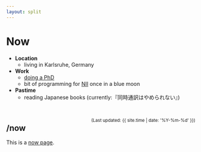 ```yaml
---
layout: split
---
```


# Now

* **Location**
    * living in Karlsruhe, Germany
* **Work**
    * [doing a PhD](https://sirtetris.github.io)
    * bit of programming for [NII](https://www.nii.ac.jp) once in a blue moon
* **Pastime**
    * reading Japanese books (currently:『同時通訳はやめられない』)

‌

<span style="float: right"><small>(Last updated: {{ site.time | date: '%Y-%m-%d' }})</small></span>

<!-- split -->

## /now

This is a [now page](https://nownownow.com/about).

<!-- sep -->

‌<!-- make the right side not be a menu -->
